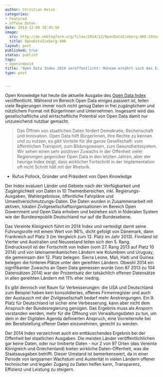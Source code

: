 ```yaml
---
author: Christian Heise
categories:
- Featured
- offene Daten
date: 2014-12-09 10:45:50
image:
  src: http://de.okblogfarm.org/files/2014/12/OpenDataIceberg-400-293x415.png
  title: OpenDataIceberg-400
layout: post
published: true
status: publish
tags:
- openindex14
title: 'Open Data Index 2014 veröffentlicht: Mühsam ernährt sich das Eichhörnchen'
type: post


---
```


Open Knowledge hat heute die aktuelle Ausgabe des [Open Data Index](http://index.okfn.org) veröffentlicht. Während im Bereich Open Data einiges passiert ist, teilen viele Regierungen immer noch nicht genug Daten in frei zugänglichem und nützlichem Format mit BürgerInnen und Unternehmen. Insgesamt wird das gesellschaftliche und wirtschaftliche Potential von Open Data damit nur unzureichend nutzbar gemacht.

> Das Öffnen von staatlichen Daten fördert Demokratie, Rechenschaft und Innovation. Open Data hilft BürgerInnen, ihre Rechte zu kennen und zu nutzen, es gibt Vorteile für die ganze Gesellschaft: vom öffentlichen Transport, zum Bildungswesen, zum Gesundheitssystem. Wir sehen einen sehr positiven Zuwachs in der Offenheit vieler Regierungen gegenüber Open Data in den letzten Jahren, aber der heurige Index zeigt, dass wirklicher Fortschritt in der Implementation oft nicht Schritt hält mit der Rhetorik. 

- Rufus Pollock, Gründer und Präsident von Open Knowledge

Der Index evaluiert Länder und Gebiete nach der Verfügbarkeit und Zugänglichkeit von Daten in 10 Themenbereichen, inkl. Regierungs-Ausgaben, Wahlergebnisse, öffentliche Fahrpläne und Umweltverschmutzungs-Daten. Die Daten wurden in Zusammenarbeit mit aktiven, lokalen Zivilgesellschaftsorganisationen im Bereich Open Government und Open Data erhoben und beziehen sich in föderalen System wie der Bundesrepublik Deutschland nur auf die Bundesebene.

Das Vereinte Königreich führt im 2014 Index und verteidigt damit seine Führungsrolle mit einem Wert von 96%, dicht gefolgt von Dänemark, dann Frankreich auf Platz 3 (im Vergleich zum 12. Platz im Jahr 2013). Finnland ist Vierter und Australien und Neuseeland teilen sich den 5. Rang. Eindrucksvoll ist der Fortschritt von Indien (vom 27. Rang 2013 auf Platz 10 2014) und von lateinamerikanischen Ländern wie Kolumbien und Uruguay, die gemeinsam den 12. Platz belegen. Sierra Leone, Mali, Haiti und Guinea belegen die hinteren Plätze unter den gereihten Ländern. Obwohl 2014 ein signifikanter Zuwachs an Open Data gemessen wurde (von 87 2013 zu 104 Datensätzen 2014) war der Prozentsatz der tatsächlich offenen Datensätze in allen gereihten Ländern mit 11% eher niedrig.

Es gibt dennoch viel Raum für Verbesserungen: die USA und Deutschland zum Beispiel haben kein konsolidiertes, offenes Firmenregister und auch der Austausch mit der Zivilgesellschaft bedarf mehr Anstrengungen. Ein 9. Platz für Deutschland ist sicher eine Verbesserung, kann aber nicht dem Anspruch der Bundesregierung genügen. Das Ergebnis muss als Ansporn verstanden werden, mehr für die Öffnung von Verwaltungsdaten zu tun, um dem in der Digitalen Agenda definierten Anspruch, eine Vorreiterrolle bei der Bereitstellung offener Daten einzunehmen, gerecht zu werden.

Der 2014 Index verzeichnet auch ein enttäuschendes Ergebnis bei der Offenheit bei staatlichen Ausgaben. Die meisten Länder veröffentlichlichen gar keine Daten, oder nur limitierte Daten - nur 2 von 97 Orten (das Vereinte Königreich und Griechenland) bieten wirkliche Daten-Offenheit, was die Staatsausgaben betrifft. Dieser Umstand ist bemerkenswert, da in einer Periode von langsamen Wachstum und Austerität in vielen Ländern offener technischer und legaler Zugang zu Daten helfen kann, Transparenz, Effizienz und Leistung zu steigern.